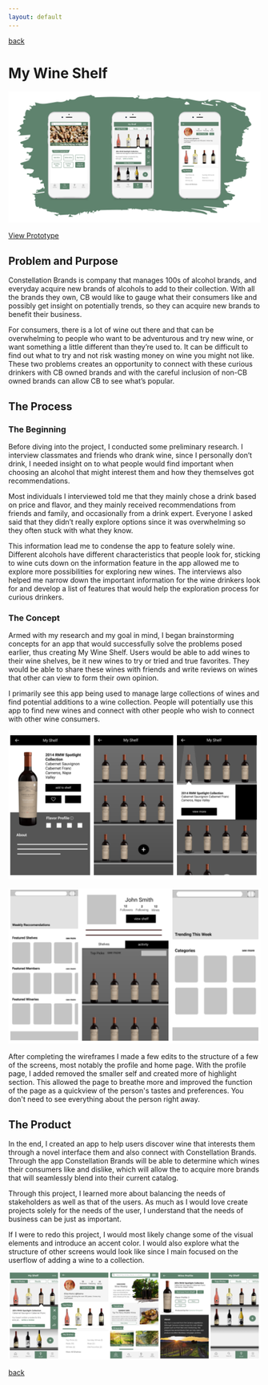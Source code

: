 ```yaml
---
layout: default
---
```

[back](./)

# My Wine Shelf
![Wine Shelf Logo](assets/wine.png)

<a class="button" href="https://www.figma.com/proto/SL20C2hdwfmKyW3oeRBdPG73/Wine-Shelf?node-id=45%3A22&scaling=min-zoom&redirected=1">View Prototype</a>


## Problem and Purpose
Constellation Brands is company that manages 100s of alcohol brands, and everyday acquire new brands of alcohols to add to their collection. With all the brands they own, CB would like to gauge what their consumers like and possibly get insight on potentially trends, so they can acquire new brands to benefit their business.

For consumers, there is a lot of wine out there and that can be overwhelming to people who want to be adventurous and try new wine, or want something a little different than they’re used to. It can be difficult to find out what to try and not risk wasting money on wine you might not like.
These two problems creates an opportunity to connect with these curious drinkers with CB owned brands and with the careful inclusion of non-CB owned brands can allow CB to see what’s popular.

## The Process

### The Beginning
Before diving into the project, I conducted some preliminary research. I interview classmates and friends who drank wine, since I personally don’t drink, I needed insight on to what people would find important when choosing an alcohol that might interest them and how they themselves got recommendations.

​Most individuals I interviewed told me that they mainly chose a drink based on price and flavor, and they mainly received recommendations from friends and family, and occasionally from a drink expert. Everyone I asked said that they didn’t really explore options since it was overwhelming so they often stuck with what they know.

​This information lead me to condense the app to feature solely wine. Different alcohols have different characteristics that people look for, sticking to wine cuts down on the information feature in the app allowed me to explore more possibilities for exploring new wines. The interviews also helped me narrow down the important information for the wine drinkers look for and develop a list of features that would help the exploration process for curious drinkers.

### The Concept
Armed with my research and my goal in mind, I began brainstorming concepts for an app that would successfully solve the problems posed earlier, thus creating My Wine Shelf. Users would be able to add wines to their wine shelves, be it new wines to try or tried and true favorites. They would be able to share these wines with friends and write reviews on wines that other can view to form their own opinion.

​I primarily see this app being used to manage large collections of wines and find potential additions to a wine collection. People will potentially use this app to find new wines and connect with other people who wish to connect with other wine consumers.

![Wine Shelf Draft](assets/wine/draft1.png)

![Wine Shelf Draft](assets/wine/draft2.png)

​After completing the wireframes I made a few edits to the structure of a few of the screens, most notably the profile and home page. With the profile page, I added removed the smaller self and created more of highlight section. This allowed the page to breathe more and improved the function of the page as a quickview of the person's tastes and preferences. You don't need to see everything about the person right away.

## The Product
In the end, I created an app to help users discover wine that interests them through a novel interface them and also connect with Constellation Brands. Through the app Constellation Brands will be able to determine which wines their consumers like and dislike, which will allow the to acquire more brands that will seamlessly blend into their current catalog.

Through this project, I learned more about balancing the needs of stakeholders as well as that of the users. As much as I would love create projects solely for the needs of the user, I understand that the needs of business can be just as important.

If I were to redo this project, I would most likely change some of the visual elements and introduce an accent color. I would also explore what the structure of other screens would look like since I main focused on the userflow of adding a wine to a collection.

![Wine Shelf Draft](assets/wine/final.png)

[back](./)